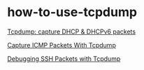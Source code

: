 # how-to-use-tcpdump


[Tcpdump: capture DHCP & DHCPv6 packets](https://www.howtouselinux.com/post/tcpdump-capture-dhcp-dhcpv6-packets)

[Capture ICMP Packets With Tcpdump](https://www.howtouselinux.com/post/capture-icmp-packets-with-tcpdump)

[Debugging SSH Packets with Tcpdump](https://www.howtouselinux.com/post/debugging-ssh-packets-with-tcpdump)
